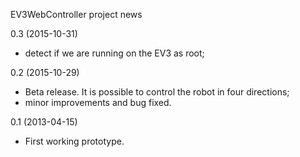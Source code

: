 EV3WebController project news

0.3 (2015-10-31)
* detect if we are running on the EV3 as root;

0.2 (2015-10-29)
* Beta release. It is possible to control the robot in four directions;
* minor improvements and bug fixed.

0.1 (2013-04-15)
* First working prototype.
